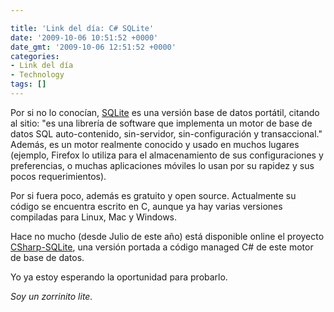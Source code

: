```yaml
---

title: 'Link del día: C# SQLite'
date: '2009-10-06 10:51:52 +0000'
date_gmt: '2009-10-06 12:51:52 +0000'
categories:
- Link del día
- Technology
tags: []
---
```


Por si no lo conocían, [SQLite](http://www.sqlite.org/) es una versión base de datos portátil, citando al sitio: "es una librería de software que implementa un motor de base de datos SQL auto-contenido, sin-servidor, sin-configuración y transaccional." Además, es un motor realmente conocido y usado en muchos lugares (ejemplo, Firefox lo utiliza para el almacenamiento de sus configuraciones y preferencias, o muchas aplicaciones móviles lo usan por su rapidez y sus pocos requerimientos).

Por si fuera poco, además es gratuito y open source. Actualmente su código se encuentra escrito en C, aunque ya hay varias versiones compiladas para Linux, Mac y Windows.

Hace no mucho (desde Julio de este año) está disponible online el proyecto [CSharp-SQLite](http://code.google.com/p/csharp-sqlite/), una versión portada a código managed C# de este motor de base de datos.

Yo ya estoy esperando la oportunidad para probarlo.

_Soy un zorrinito lite._

